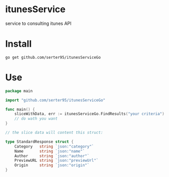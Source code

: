 # itunesService
service to consulting itunes API

# Install
```
go get github.com/serter95/itunesServiceGo
```
# Use

```go
package main

import "github.com/serter95/itunesServiceGo"

func main() {
    sliceWithData, err := itunesServiceGo.FindResults("your criteria")
    // do wath you want
}

// the slice data will content this struct:

type StandardResponse struct {
	Category   string `json:"category"`
	Name       string `json:"name"`
	Author     string `json:"author"`
	PreviewURL string `json:"previewUrl"`
	Origin     string `json:"origin"`
}
```